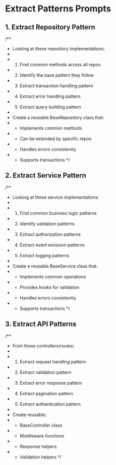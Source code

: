 # Extract Patterns Prompts

## 1. Extract Repository Pattern

/\*\*

-   Looking at these repository implementations:
-
-   1. Find common methods across all repos
-   2. Identify the base pattern they follow
-   3. Extract transaction handling pattern
-   4. Extract error handling pattern
-   5. Extract query building pattern
-
-   Create a reusable BaseRepository class that:
-   -   Implements common methods
-   -   Can be extended by specific repos
-   -   Handles errors consistently
-   -   Supports transactions
        \*/

## 2. Extract Service Pattern

/\*\*

-   Looking at these service implementations:
-
-   1. Find common business logic patterns
-   2. Identify validation patterns
-   3. Extract authorization patterns
-   4. Extract event emission patterns
-   5. Extract logging patterns
-
-   Create a reusable BaseService class that:
-   -   Implements common operations
-   -   Provides hooks for validation
-   -   Handles errors consistently
-   -   Supports transactions
        \*/

## 3. Extract API Patterns

/\*\*

-   From these controllers/routes:
-
-   1. Extract request handling pattern
-   2. Extract validation pattern
-   3. Extract error response pattern
-   4. Extract pagination pattern
-   5. Extract authentication pattern
-
-   Create reusable:
-   -   BaseController class
-   -   Middleware functions
-   -   Response helpers
-   -   Validation helpers
        \*/
